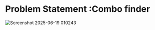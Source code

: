 # Problem Statement :Combo finder

![Screenshot 2025-06-19 010243](https://github.com/user-attachments/assets/3c0c0679-b255-4155-8d59-57c2cfae5de2)
